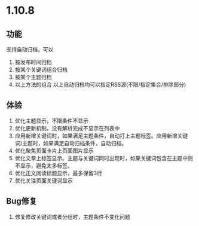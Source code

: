 # 1.10.8

## 功能
支持自动归档，可以
1. 按发布时间归档
2. 按某个关键词组合归档
3. 按某个主题归档
4. 以上方法的组合
以上自动归档均可以指定RSS源(不限/指定集合/排除部分)

## 体验
1. 优化主题显示，不限条件不显示
2. 优化更新机制，没有解析完成不显示在列表中
3. 应用新增关键词时，如果满足主题条件，自动打上主题标签。应用新增关键词/主题时，如果满足自动归档条件，自动归档。
4. 优化聚焦页面卡片上页面图片显示
5. 优化文章上标签显示。主题与关键词同时出现时，如果关键词包含在主题中则不显示，避免太多标签。
6. 优化正文阅读标题显示，最多保留3行
7. 优化关注页面关键词显示
   
## Bug修复
1. 修复修改关键词或者分组时，主题条件不变化问题